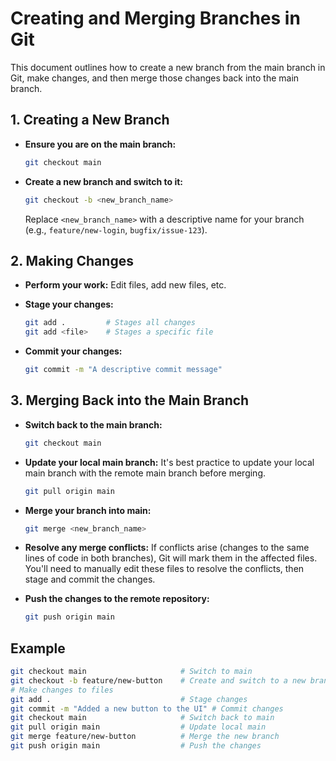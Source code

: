 # Creating and Merging Branches in Git

This document outlines how to create a new branch from the main branch in Git, make changes, and then merge those changes back into the main branch.

## 1. Creating a New Branch

*   **Ensure you are on the main branch:**

    ```bash
    git checkout main
    ```

*   **Create a new branch and switch to it:**

    ```bash
    git checkout -b <new_branch_name>
    ```

    Replace `<new_branch_name>` with a descriptive name for your branch (e.g., `feature/new-login`, `bugfix/issue-123`).

## 2. Making Changes

*   **Perform your work:** Edit files, add new files, etc.

*   **Stage your changes:**

    ```bash
    git add .         # Stages all changes
    git add <file>    # Stages a specific file
    ```

*   **Commit your changes:**

    ```bash
    git commit -m "A descriptive commit message"
    ```

## 3. Merging Back into the Main Branch

*   **Switch back to the main branch:**

    ```bash
    git checkout main
    ```

*   **Update your local main branch:** It's best practice to update your local main branch with the remote main branch before merging.

    ```bash
    git pull origin main
    ```

*   **Merge your branch into main:**

    ```bash
    git merge <new_branch_name>
    ```

*   **Resolve any merge conflicts:** If conflicts arise (changes to the same lines of code in both branches), Git will mark them in the affected files. You'll need to manually edit these files to resolve the conflicts, then stage and commit the changes.

*   **Push the changes to the remote repository:**

    ```bash
    git push origin main
    ```

## Example

```bash
git checkout main                     # Switch to main
git checkout -b feature/new-button    # Create and switch to a new branch
# Make changes to files
git add .                             # Stage changes
git commit -m "Added a new button to the UI" # Commit changes
git checkout main                     # Switch back to main
git pull origin main                  # Update local main
git merge feature/new-button          # Merge the new branch
git push origin main                  # Push the changes